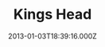 ---
date: 2013-01-03T18:39:16.000Z
title: Kings Head
latitude: 52.044994397521684
longitude: 0.9531346926838999
url: https://www.battleburys.com
category: checkin
---